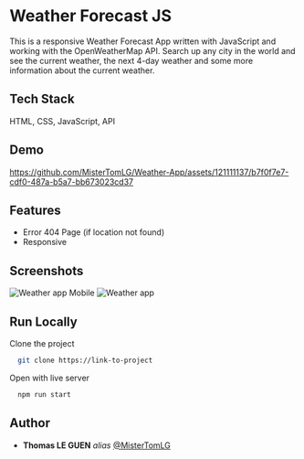 
# Weather Forecast JS

This is a responsive Weather Forecast App written with JavaScript and working with the OpenWeatherMap API. Search up any city in the world and see the current weather, the next 4-day weather and some more information about the current weather.

## Tech Stack

HTML, CSS, JavaScript, API

## Demo

https://github.com/MisterTomLG/Weather-App/assets/121111137/b7f0f7e7-cdf0-487a-b5a7-bb673023cd37

## Features

- Error 404 Page (if location not found)
- Responsive

## Screenshots

![Weather app Mobile](https://github.com/MisterTomLG/Weather-App/assets/121111137/9c6c0dc9-e1c7-415a-916b-f2dc910bc3f4)
![Weather app ](https://github.com/MisterTomLG/Weather-App/assets/121111137/335932d6-aff4-4d1f-882a-46c04a9af87c)


## Run Locally

Clone the project

```bash
  git clone https://link-to-project
```

Open with live server

```bash
  npm run start
```

## Author

* **Thomas LE GUEN** _alias_ [@MisterTomLG](https://github.com/MisterTomLG)
